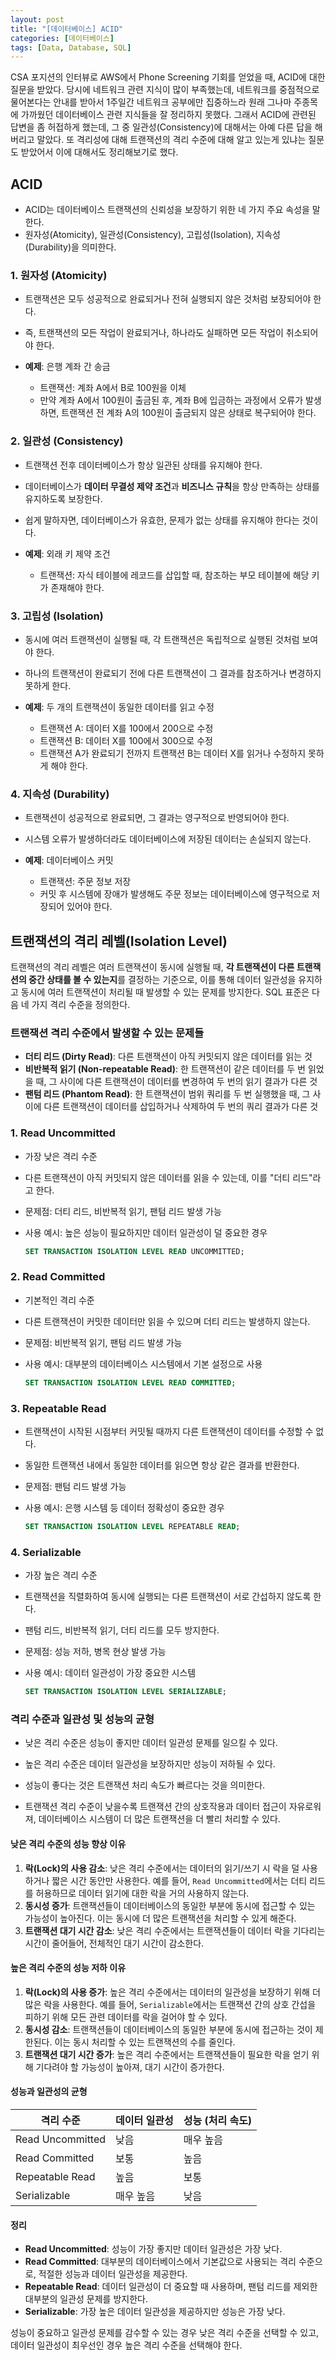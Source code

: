 ```yaml
---
layout: post
title: "[데이터베이스] ACID"
categories: [데이터베이스]
tags: [Data, Database, SQL]
---
```


CSA 포지션의 인터뷰로 AWS에서 Phone Screening 기회를 얻었을 때, ACID에 대한 질문을 받았다. 당시에 네트워크 관련 지식이 많이 부족했는데, 네트워크를 중점적으로 물어본다는 안내를 받아서 1주일간 네트워크 공부에만 집중하느라 원래 그나마 주종목에 가까웠던 데이터베이스 관련 지식들을 잘 정리하지 못했다.
그래서 ACID에 관련된 답변을 좀 허접하게 했는데, 그 중 일관성(Consistency)에 대해서는 아예 다른 답을 해버리고 말았다. 또 격리성에 대해 트랜잭션의 격리 수준에 대해 알고 있는게 있냐는 질문도 받았어서 이에 대해서도 정리해보기로 했다.

## ACID

- ACID는 데이터베이스 트랜잭션의 신뢰성을 보장하기 위한 네 가지 주요 속성을 말한다.
- 원자성(Atomicity), 일관성(Consistency), 고립성(Isolation), 지속성(Durability)을 의미한다.

### **1. 원자성 (Atomicity)**

- 트랜잭션은 모두 성공적으로 완료되거나 전혀 실행되지 않은 것처럼 보장되어야 한다.
- 즉, 트랜잭션의 모든 작업이 완료되거나, 하나라도 실패하면 모든 작업이 취소되어야 한다.

- **예제**: 은행 계좌 간 송금
  - 트랜잭션: 계좌 A에서 B로 100원을 이체
  - 만약 계좌 A에서 100원이 출금된 후, 계좌 B에 입금하는 과정에서 오류가 발생하면, 트랜잭션 전 계좌 A의 100원이 출금되지 않은 상태로 복구되어야 한다.

### **2. 일관성 (Consistency)**

- 트랜잭션 전후 데이터베이스가 항상 일관된 상태를 유지해야 한다.
- 데이터베이스가 **데이터 무결성 제약 조건**과 **비즈니스 규칙**을 항상 만족하는 상태를 유지하도록 보장한다.
- 쉽게 말하자면, 데이터베이스가 유효한, 문제가 없는 상태를 유지해야 한다는 것이다.

- **예제**: 외래 키 제약 조건
  - 트랜잭션: 자식 테이블에 레코드를 삽입할 때, 참조하는 부모 테이블에 해당 키가 존재해야 한다.

### **3. 고립성 (Isolation)**

- 동시에 여러 트랜잭션이 실행될 때, 각 트랜잭션은 독립적으로 실행된 것처럼 보여야 한다.
- 하나의 트랜잭션이 완료되기 전에 다른 트랜잭션이 그 결과를 참조하거나 변경하지 못하게 한다.

- **예제**: 두 개의 트랜잭션이 동일한 데이터를 읽고 수정
  - 트랜잭션 A: 데이터 X를 100에서 200으로 수정
  - 트랜잭션 B: 데이터 X를 100에서 300으로 수정
  - 트랜잭션 A가 완료되기 전까지 트랜잭션 B는 데이터 X를 읽거나 수정하지 못하게 해야 한다.

### **4. 지속성 (Durability)**

- 트랜잭션이 성공적으로 완료되면, 그 결과는 영구적으로 반영되어야 한다.
- 시스템 오류가 발생하더라도 데이터베이스에 저장된 데이터는 손실되지 않는다.

- **예제**: 데이터베이스 커밋
  - 트랜잭션: 주문 정보 저장
  - 커밋 후 시스템에 장애가 발생해도 주문 정보는 데이터베이스에 영구적으로 저장되어 있어야 한다.

## 트랜잭션의 격리 레벨(Isolation Level)

트랜잭션의 격리 레벨은 여러 트랜잭션이 동시에 실행될 때, **각 트랜잭션이 다른 트랜잭션의 중간 상태를 볼 수 있는지**를 결정하는 기준으로, 이를 통해 데이터 일관성을 유지하고 동시에 여러 트랜잭션이 처리될 때 발생할 수 있는 문제를 방지한다. SQL 표준은 다음 네 가지 격리 수준을 정의한다.

### 트랜잭션 격리 수준에서 발생할 수 있는 문제들

- **더티 리드 (Dirty Read)**: 다른 트랜잭션이 아직 커밋되지 않은 데이터를 읽는 것
- **비반복적 읽기 (Non-repeatable Read)**: 한 트랜잭션이 같은 데이터를 두 번 읽었을 때, 그 사이에 다른 트랜잭션이 데이터를 변경하여 두 번의 읽기 결과가 다른 것
- **팬텀 리드 (Phantom Read)**: 한 트랜잭션이 범위 쿼리를 두 번 실행했을 때, 그 사이에 다른 트랜잭션이 데이터를 삽입하거나 삭제하여 두 번의 쿼리 결과가 다른 것

### 1. Read Uncommitted

- 가장 낮은 격리 수준
- 다른 트랜잭션이 아직 커밋되지 않은 데이터를 읽을 수 있는데, 이를 "더티 리드"라고 한다.

- 문제점: 더티 리드, 비반복적 읽기, 팬텀 리드 발생 가능
- 사용 예시: 높은 성능이 필요하지만 데이터 일관성이 덜 중요한 경우

  ```sql
  SET TRANSACTION ISOLATION LEVEL READ UNCOMMITTED;
  ```

### 2. Read Committed

- 기본적인 격리 수준
- 다른 트랜잭션이 커밋한 데이터만 읽을 수 있으며 더티 리드는 발생하지 않는다.

- 문제점: 비반복적 읽기, 팬텀 리드 발생 가능
- 사용 예시: 대부분의 데이터베이스 시스템에서 기본 설정으로 사용

  ```sql
  SET TRANSACTION ISOLATION LEVEL READ COMMITTED;
  ```

### 3. Repeatable Read

- 트랜잭션이 시작된 시점부터 커밋될 때까지 다른 트랜잭션이 데이터를 수정할 수 없다.
- 동일한 트랜잭션 내에서 동일한 데이터를 읽으면 항상 같은 결과를 반환한다.

- 문제점: 팬텀 리드 발생 가능
- 사용 예시: 은행 시스템 등 데이터 정확성이 중요한 경우

  ```sql
  SET TRANSACTION ISOLATION LEVEL REPEATABLE READ;
  ```

### 4. Serializable

- 가장 높은 격리 수준
- 트랜잭션을 직렬화하여 동시에 실행되는 다른 트랜잭션이 서로 간섭하지 않도록 한다.
- 팬텀 리드, 비반복적 읽기, 더티 리드를 모두 방지한다.

- 문제점: 성능 저하, 병목 현상 발생 가능
- 사용 예시: 데이터 일관성이 가장 중요한 시스템

  ```sql
  SET TRANSACTION ISOLATION LEVEL SERIALIZABLE;
  ```

### 격리 수준과 일관성 및 성능의 균형

- 낮은 격리 수준은 성능이 좋지만 데이터 일관성 문제를 일으킬 수 있다.
- 높은 격리 수준은 데이터 일관성을 보장하지만 성능이 저하될 수 있다.

- 성능이 좋다는 것은 트랜잭션 처리 속도가 빠르다는 것을 의미한다.
- 트랜잭션 격리 수준이 낮을수록 트랜잭션 간의 상호작용과 데이터 접근이 자유로워져, 데이터베이스 시스템이 더 많은 트랜잭션을 더 빨리 처리할 수 있다.

#### 낮은 격리 수준의 성능 향상 이유

1. **락(Lock)의 사용 감소**: 낮은 격리 수준에서는 데이터의 읽기/쓰기 시 락을 덜 사용하거나 짧은 시간 동안만 사용한다. 예를 들어, `Read Uncommitted`에서는 더티 리드를 허용하므로 데이터 읽기에 대한 락을 거의 사용하지 않는다.
2. **동시성 증가**: 트랜잭션들이 데이터베이스의 동일한 부분에 동시에 접근할 수 있는 가능성이 높아진다. 이는 동시에 더 많은 트랜잭션을 처리할 수 있게 해준다.
3. **트랜잭션 대기 시간 감소**: 낮은 격리 수준에서는 트랜잭션들이 데이터 락을 기다리는 시간이 줄어들어, 전체적인 대기 시간이 감소한다.

#### 높은 격리 수준의 성능 저하 이유

1. **락(Lock)의 사용 증가**: 높은 격리 수준에서는 데이터의 일관성을 보장하기 위해 더 많은 락을 사용한다. 예를 들어, `Serializable`에서는 트랜잭션 간의 상호 간섭을 피하기 위해 모든 관련 데이터를 락을 걸어야 할 수 있다.
2. **동시성 감소**: 트랜잭션들이 데이터베이스의 동일한 부분에 동시에 접근하는 것이 제한된다. 이는 동시 처리할 수 있는 트랜잭션의 수를 줄인다.
3. **트랜잭션 대기 시간 증가**: 높은 격리 수준에서는 트랜잭션들이 필요한 락을 얻기 위해 기다려야 할 가능성이 높아져, 대기 시간이 증가한다.

#### 성능과 일관성의 균형

| 격리 수준        | 데이터 일관성 | 성능 (처리 속도) |
| ---------------- | ------------- | ---------------- |
| Read Uncommitted | 낮음          | 매우 높음        |
| Read Committed   | 보통          | 높음             |
| Repeatable Read  | 높음          | 보통             |
| Serializable     | 매우 높음     | 낮음             |

#### 정리

- **Read Uncommitted**: 성능이 가장 좋지만 데이터 일관성은 가장 낮다.
- **Read Committed**: 대부분의 데이터베이스에서 기본값으로 사용되는 격리 수준으로, 적절한 성능과 데이터 일관성을 제공한다.
- **Repeatable Read**: 데이터 일관성이 더 중요할 때 사용하며, 팬텀 리드를 제외한 대부분의 일관성 문제를 방지한다.
- **Serializable**: 가장 높은 데이터 일관성을 제공하지만 성능은 가장 낮다.

성능이 중요하고 일관성 문제를 감수할 수 있는 경우 낮은 격리 수준을 선택할 수 있고, 데이터 일관성이 최우선인 경우 높은 격리 수준을 선택해야 한다.

